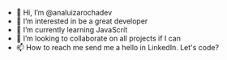 - 👋 Hi, I’m @analuizarochadev
- 👀 I’m interested in be a great developer
- 🌱 I’m currently learning JavaScrít
- 💞️ I’m looking to collaborate on all projects if I can
- 📫 How to reach me send me a hello in LinkedIn. 
Let's code?

<!---
analuizarochadev/analuizarochadev is a ✨ special ✨ repository because its `README.md` (this file) appears on your GitHub profile.
You can click the Preview link to take a look at your changes.
--->
